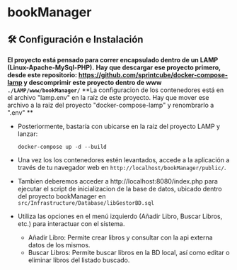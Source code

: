 # bookManager
## 🛠️ Configuración e Instalación

**El proyecto está pensado para correr encapsulado dentro de un LAMP (Linux-Apache-MySql-PHP).**
**Hay que descargar ese proyecto primero, desde este repositorio: https://github.com/sprintcube/docker-compose-lamp y descomprimir este proyecto dentro de www ```./LAMP/www/bookManager/```**
**La configuracion de los contenedores está en el archivo "lamp.env" en la raíz de este proyecto. Hay que mover ese archivo a la raiz del proyecto "docker-compose-lamp" y renombrarlo a ".env" **
- Posteriormente, bastaría con ubicarse en la raiz del proyecto LAMP y lanzar:
    ```
    docker-compose up -d --build
    ```
-   Una vez los los contenedores estén levantados, accede a la aplicación a través de tu navegador web en `http://localhost/bookManager/public/`.
-   Tambien deberemos acceder a http://localhost:8080/index.php para ejecutar el script de inicializacion de la base de datos, ubicado dentro del proyecto bookManager en `src/Infrastructure/Database/libGestorBD.sql`
  
-   Utiliza las opciones en el menú izquierdo (Añadir Libro, Buscar Libros, etc.) para interactuar con el sistema.
    - Añadir Libro: Permite crear libros y consultar con la api externa datos de los mismos.
    - Buscar Libros: Permite buscar libros en la BD local, así como editar o eliminar libros del listado buscado.
